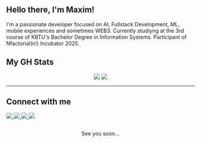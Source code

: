 ## Hello there, I'm Maxim!

I'm a passionate developer focused on AI, Fullstack Development, ML, mobile experiences and sometimes WEB3. Currently studiyng at the 3rd course of KBTU's Bachelor Degree in Information Systems.
Participant of Nfactorial(n!) Incubator 2025.


## My GH Stats
<div align="center">

  <img src="https://github-readme-stats.vercel.app/api/top-langs/?username=mossimka&layout=compact&hide=jupyter%20notebook&theme=graywhite" height="150"/>
  <img src="https://github-readme-activity-graph.vercel.app/graph?username=mossimka&theme=github-compact" height="150"/>

</div>



---

## Connect with me

<p align="left">
  <a href="https://t.me/mossimka">
    <img src="https://img.shields.io/badge/Telegram-000000?style=for-the-badge&logo=telegram&logoColor=white" />
  </a>
  <a href="mailto:maksimsarsekeyev@gmail.com">
    <img src="https://img.shields.io/badge/Gmail-000000?style=for-the-badge&logo=gmail&logoColor=white" />
  </a>
  <a href="https://github.com/mossimka?tab=repositories">
    <img src="https://img.shields.io/badge/GitHub-000000?style=for-the-badge&logo=github&logoColor=white" />
  </a>
  <a href="https://www.linkedin.com/in/maxim-sarsekeyev-a133ba354/">
    <img src="https://img.shields.io/badge/LinkedIn-000000?style=for-the-badge&logo=linkedin&logoColor=white" />
  </a>
</p>

<div style="display: flex; flex-direction: column; align-items: center; justify-content: center; gap: 1rem;">
  <p>See you soon...</p>
  <img src="assets/neo.gif" width="600>
</div>

